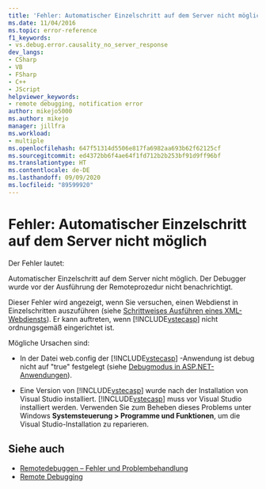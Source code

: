 ```yaml
---
title: 'Fehler: Automatischer Einzelschritt auf dem Server nicht möglich | Microsoft-Dokumentation'
ms.date: 11/04/2016
ms.topic: error-reference
f1_keywords:
- vs.debug.error.causality_no_server_response
dev_langs:
- CSharp
- VB
- FSharp
- C++
- JScript
helpviewer_keywords:
- remote debugging, notification error
author: mikejo5000
ms.author: mikejo
manager: jillfra
ms.workload:
- multiple
ms.openlocfilehash: 647f51314d5506e817fa6982aa693b62f62125cf
ms.sourcegitcommit: ed4372bb6f4ae64f1fd712b2b253bf91d9ff96bf
ms.translationtype: HT
ms.contentlocale: de-DE
ms.lasthandoff: 09/09/2020
ms.locfileid: "89599920"
---
```

# <a name="error-unable-to-automatically-step-into-the-server"></a>Fehler: Automatischer Einzelschritt auf dem Server nicht möglich
Der Fehler lautet:

 Automatischer Einzelschritt auf dem Server nicht möglich. Der Debugger wurde vor der Ausführung der Remoteprozedur nicht benachrichtigt.

 Dieser Fehler wird angezeigt, wenn Sie versuchen, einen Webdienst in Einzelschritten auszuführen (siehe [Schrittweises Ausführen eines XML-Webdiensts](/previous-versions/zc57803s(v=vs.100))). Er kann auftreten, wenn [!INCLUDE[vstecasp](../code-quality/includes/vstecasp_md.md)] nicht ordnungsgemäß eingerichtet ist.

 Mögliche Ursachen sind:

- In der Datei web.config der [!INCLUDE[vstecasp](../code-quality/includes/vstecasp_md.md)] -Anwendung ist debug nicht auf "true" festgelegt (siehe [Debugmodus in ASP.NET-Anwendungen](../debugger/how-to-enable-debugging-for-aspnet-applications.md)).

- Eine Version von [!INCLUDE[vstecasp](../code-quality/includes/vstecasp_md.md)] wurde nach der Installation von Visual Studio installiert. [!INCLUDE[vstecasp](../code-quality/includes/vstecasp_md.md)] muss vor Visual Studio installiert werden. Verwenden Sie zum Beheben dieses Problems unter Windows **Systemsteuerung > Programme und Funktionen**, um die Visual Studio-Installation zu reparieren.

## <a name="see-also"></a>Siehe auch
- [Remotedebuggen – Fehler und Problembehandlung](../debugger/remote-debugging-errors-and-troubleshooting.md)
- [Remote Debugging](../debugger/remote-debugging.md)